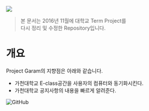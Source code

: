 <img src="https://github.com/DokySp/GC162NT-Project-GARAM/blob/master/wikiFiles/splash.gif" align="center">

> 본 문서는 2016년 11월에 대학교 Term Project를<br>다시 정리 및 수정한 Repository입니다.

# 개요
Project Garam의 지향점은 아래와 같습니다.
 - 가천대학교 E-class공간을 사용자의 컴퓨터와 동기화시킨다.
 - 가천대학교 공지사항의 내용을 빠르게 알려준다.
 
![GitHub](https://img.shields.io/github/license/dokysp/GC162NT-Project-GARAM)

